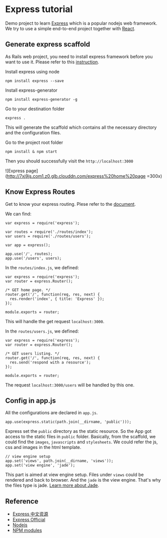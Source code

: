 # Express tutorial
Demo project to learn [Express](http://expressjs.com) which is a popular nodejs web framework. We try to use a simple end-to-end
project together with [React](http://facebook.github.io/react/).

## Generate express scaffold

As Rails web project, you need to install express framework before you want to use it. Please refer to this [instruction](http://expressjs.com/starter/installing.html).

Install express using node
```
npm install express --save
```

Install express-generator

```
npm install express-generator -g
```

Go to your destination folder

```
express .
```

This will generate the scaffold which contains all the necessary directory and the configuration files.

Go to the project root folder

```
npm install & npm start
```

Then you should successfully visit the `http://localhost:3000`

![Express page](http://7xj9js.com1.z0.glb.clouddn.com/express%20home%20page =300x)

## Know Express Routes

Get to know your express routing. Plese refer to the [document](http://www.expressjs.com.cn/guide/routing.html).

We can find:

```
var express = require('express');

var routes = require('./routes/index');
var users = require('./routes/users');

var app = express();

app.use('/', routes);
app.use('/users', users);
```

In the `routes/index.js`, we defined:

```
var express = require('express');
var router = express.Router();

/* GET home page. */
router.get('/', function(req, res, next) {
  res.render('index', { title: 'Express' });
});

module.exports = router;
```

This will handle the get request `localhost:3000`.

In the `routes/users.js`, we defined:

```
var express = require('express');
var router = express.Router();

/* GET users listing. */
router.get('/', function(req, res, next) {
  res.send('respond with a resource');
});

module.exports = router;
```

The request `localhost:3000/users` will be handled by this one.

## Config in app.js

All the configurations are declared in `app.js`. 

```
app.use(express.static(path.join(__dirname, 'public')));
```
Express set the `public` directory as the static resource. So the App got access to the static files in `public` folder.
Basically, from the scaffold, we could find the `images`, `javascripts` and `stylesheets`. We could refer the js, css and images
in the html template.

```
// view engine setup
app.set('views', path.join(__dirname, 'views'));
app.set('view engine', 'jade');
```

This part is aimed at view engine setup. Files under `views` could be rendered and back to browser. And the `jade` is the view engine.
That's why the files type is jade. [Learn more about Jade](http://jade-lang.com/).


## Reference

* [Express 中文资源](http://www.expressjs.com.cn/)
* [Express Official](http://www.expressjs.com)
* [Nodejs](https://nodejs.org)
* [NPM modules](https://www.npmjs.com/)
 



